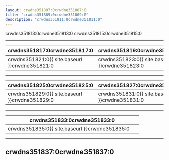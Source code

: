 ```yaml
---
layout: crwdns351807:0crwdne351807:0
title: "crwdns351809:0crwdne351809:0"
description: "crwdns351811:0crwdne351811:0"
---
```


crwdns351813:0crwdne351813:0 crwdns351815:0crwdne351815:0

<hr />

| crwdns351817:0crwdne351817:0                                           | crwdns351819:0crwdne351819:0                                           |
| ---------------------------------------------------------------------- | ---------------------------------------------------------------------- |
| crwdns351821:0{{ site.baseurl }}crwdne351821:0&nbsp;&nbsp;&nbsp;&nbsp; | crwdns351823:0{{ site.baseurl }}crwdne351823:0&nbsp;&nbsp;&nbsp;&nbsp; |

<hr />

| crwdns351825:0crwdne351825:0                                             | crwdns351827:0crwdne351827:0                   |
| ------------------------------------------------------------------------ | ---------------------------------------------- |
| crwdns351829:0{{ site.baseurl }}crwdne351829:0  &nbsp;&nbsp;&nbsp;&nbsp; | crwdns351831:0{{ site.baseurl }}crwdne351831:0 |

<hr />

| crwdns351833:0crwdne351833:0                                             |
| ------------------------------------------------------------------------ |
| crwdns351835:0{{ site.baseurl }}crwdne351835:0  &nbsp;&nbsp;&nbsp;&nbsp; |

<hr />

## crwdns351837:0crwdne351837:0

<div class="video-wrapper">
<iframe width="560" height="315" src="crwdns351839:0crwdne351839:0" frameborder="0" allow="autoplay; encrypted-media" allowfullscreen></iframe>
</div>

